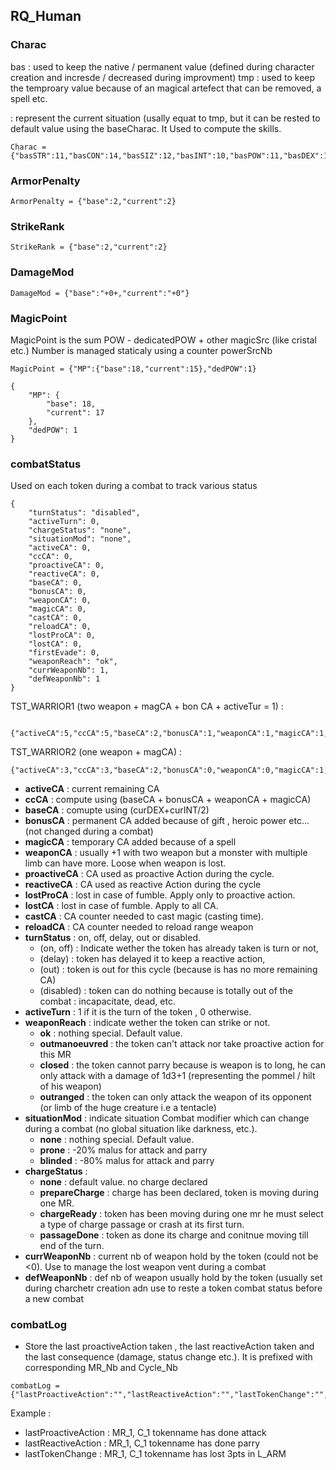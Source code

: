 ## RQ_Human

### Charac

bas<Charac> : used to keep the native / permanent value (defined during character creation and incresde / decreased during improvment)
tmp<Charc> : used to keep the temproary value because of an magical artefect that can be removed, a spell etc.

<charac> :  represent the current situation (usally equat to tmp<Charac>, but it can be rested to default value using the baseCharac. It Used to compute the skills.
```
Charac = {"basSTR":11,"basCON":14,"basSIZ":12,"basINT":10,"basPOW":11,"basDEX":15,"basCHA":9,"tmpSTR":11,"tmpCON":14,"tmpSIZ":12,"tmpINT":10,"tmpPOW":11,"tmpDEX":15,"tmpCHA":9}
```

### ArmorPenalty
```
ArmorPenalty = {"base":2,"current":2}
```

### StrikeRank
```
StrikeRank = {"base":2,"current":2}
```
### DamageMod
```
DamageMod = {"base":"+0+,"current":"+0"}
```

### MagicPoint

MagicPoint is the sum POW - dedicatedPOW + other magicSrc (like cristal etc.)
Number is managed staticaly using a counter powerSrcNb
```
MagicPoint = {"MP":{"base":18,"current":15},"dedPOW":1}

{
    "MP": {
        "base": 18,
        "current": 17
    },
    "dedPOW": 1
}
```

### combatStatus
Used on each token during a combat to track various status

```
{
    "turnStatus": "disabled",
    "activeTurn": 0,
    "chargeStatus": "none",
    "situationMod": "none",
    "activeCA": 0,
    "ccCA": 0,
    "proactiveCA": 0,
    "reactiveCA": 0,
    "baseCA": 0,
    "bonusCA": 0,
    "weaponCA": 0,
    "magicCA": 0,
    "castCA": 0,
    "reloadCA": 0,
    "lostProCA": 0,
    "lostCA": 0,
    "firstEvade": 0,
    "weaponReach": "ok",
    "currWeaponNb": 1,
    "defWeaponNb": 1
}
```


TST_WARRIOR1 (two weapon + magCA + bon CA + activeTur = 1) : 
```
 {"activeCA":5,"ccCA":5,"baseCA":2,"bonusCA":1,"weaponCA":1,"magicCA":1,"proactiveCA":0,"reactiveCA":0,"castCA":0,"reloadCA":0,"lostProCA":0,"lostCA":0,"turnStatus":"on","activeTurn":1,"weaponReach":"ok","currWeaponNb":2,"defWeaponNb":2}
```
TST_WARRIOR2 (one weapon + magCA) :
```
{"activeCA":3,"ccCA":3,"baseCA":2,"bonusCA":0,"weaponCA":0,"magicCA":1,"proactiveCA":0,"reactiveCA":0,"castCA":0,"reloadCA":0,,"lostProCA":0,"lostCA":0,"turnStatus":"on","activeTurn":0,"weaponReach":"ok","currWeaponNb":1,"defWeaponNb":1}
```

* **activeCA** : current remaining CA
* **ccCA** : compute using (baseCA + bonusCA + weaponCA + magicCA)
* **baseCA** : comupte using (curDEX+curINT/2)
* **bonusCA** : permanent CA added because of gift , heroic power etc... (not changed during a combat)
* **magicCA** : temporary CA added because of a spell
* **weaponCA** : usually +1 with two weapon but a monster with multiple limb can have more. Loose when weapon is lost.
* **proactiveCA** : CA used as proactive Action during the cycle.  
* **reactiveCA** : CA used as reactive Action during the cycle
* **lostProCA** : lost in case of fumble. Apply only to proactive action.
* **lostCA** : lost in case of fumble. Apply to all CA.
* **castCA** : CA counter needed to cast magic (casting time).
* **reloadCA** : CA counter needed to reload range weapon
* **turnStatus** : on, off, delay, out or disabled. 
  * (on, off) : Indicate wether the token has already taken is turn or not, 
  * (delay) : token has delayed it to keep a reactive action, 
  * (out) : token is out for this cycle (because is has no more remaining CA)
  * (disabled) : token can do nothing because is totally out of the combat : incapacitate, dead, etc.
* **activeTurn** : 1 if it is the turn of the token , 0 otherwise.
* **weaponReach** : indicate wether the token can strike or not.
  * **ok** : nothing special. Default value.
  * **outmanoeuvred** : the token can't attack nor take proactive action for this MR
  * **closed** : the token cannot parry because is weapon is to long, he can only attack with a damage of 1d3+1 (representing the pommel / hilt of his weapon)
  * **outranged** : the token can only attack the weapon of its opponent (or limb of the huge creature i.e a tentacle)
* **situationMod** : indicate situation Combat modifier which can change during a combat (no global situation like darkness, etc.).
  * **none** : nothing special. Default value.
  * **prone** : -20% malus for attack and parry
  * **blinded** : -80% malus for attack and parry
* **chargeStatus** :
  * **none** : default value. no charge declared
  * **prepareCharge** : charge has been declared, token is moving during one MR. 
  * **chargeReady** : token has been moving during one mr he must select a type of charge passage or crash at its first turn.
  * **passageDone** : token as done its charge and conitnue moving till end of the turn.
* **currWeaponNb** : current nb of weapon hold by the token (could not be <0). Use to manage the lost weapon vent during a combat
* **defWeaponNb** : def nb of weapon usually hold by the token (usually set during charchetr creation adn use to reste a token combat status before a new combat


### combatLog

- Store the last proactiveAction taken , the last reactiveAction taken and the last consequence (damage, status change etc.). It is prefixed with corresponding MR_Nb and Cycle_Nb

```
combatLog = {"lastProactiveAction":"","lastReactiveAction":"","lastTokenChange":"","turnDeclaration":""}
```
Example  : 
- lastProactiveAction : MR_1, C_1 tokenname has done attack 
- lastReactiveAction : MR_1, C_1 tokenname has done parry 
- lastTokenChange : MR_1, C_1 tokenname has lost 3pts in L_ARM




